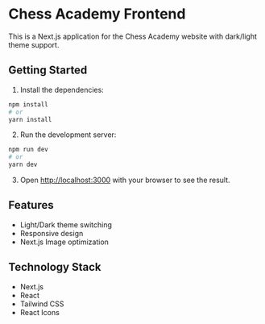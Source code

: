 # Chess Academy Frontend

This is a Next.js application for the Chess Academy website with dark/light theme support.

## Getting Started

1. Install the dependencies:

```bash
npm install
# or
yarn install
```

2. Run the development server:

```bash
npm run dev
# or
yarn dev
```

3. Open [http://localhost:3000](http://localhost:3000) with your browser to see the result.

## Features

- Light/Dark theme switching
- Responsive design
- Next.js Image optimization

## Technology Stack

- Next.js
- React
- Tailwind CSS
- React Icons 
